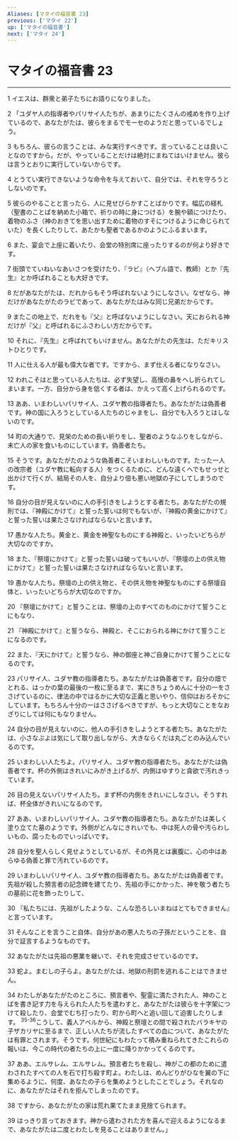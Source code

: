 ```yaml
---
Aliases: [マタイの福音書 23]
previous: ['マタイ 22']
up: ['マタイの福音書']
next: ['マタイ 24']
---
```

# マタイの福音書 23

***




1 
イエスは、群衆と弟子たちにお語りになりました。 



2 
「ユダヤ人の指導者やパリサイ人たちが、あまりにたくさんの戒めを作り上げているので、あなたがたは、彼らをまるでモーセのようだと思っているでしょう。 



3 
もちろん、彼らの言うことは、みな実行すべきです。言っていることは良いことなのですから。だが、やっていることだけは絶対にまねてはいけません。彼らは言うとおりに実行していないからです。 



4 
とうてい実行できないような命令を与えておいて、自分では、それを守ろうとしないのです。 



5 
彼らのやることと言ったら、人に見せびらかすことばかりです。幅広の経札（聖書のことばを納めた小箱で、祈りの時に身につける）を腕や額につけたり、着物のふさ（神のおきてを思い出すために着物のすそにつけるように命じられていた）を長くしたりして、あたかも聖者であるかのようにふるまいます。 



6 
また、宴会で上座に着いたり、会堂の特別席に座ったりするのが何より好きです。 



7 
街頭でていねいなあいさつを受けたり、『ラビ』（へブル語で、教師）とか『先生』とか呼ばれることも大好きです。 



8 
だがあなたがたは、だれからもそう呼ばれないようにしなさい。なぜなら、神だけがあなたがたのラビであって、あなたがたはみな同じ兄弟だからです。 



9 
またこの地上で、だれをも『父』と呼ばないようにしなさい。天におられる神だけが『父』と呼ばれるにふさわしい方だからです。 



10 
それに、『先生』と呼ばれてもいけません。あなたがたの先生は、ただキリストひとりです。 



11 
人に仕える人が最も偉大な者です。ですから、まず仕える者になりなさい。 



12 
われこそはと思っている人たちは、必ず失望し、高慢の鼻をへし折られてしまいます。一方、自分から身を低くする者は、かえって高く上げられるのです。 



13 
ああ、いまわしいパリサイ人、ユダヤ教の指導者たち。あなたがたは偽善者です。神の国に入ろうとしている人たちのじゃまをし、自分でも入ろうとはしないのです。 



14 
町の大通りで、見栄のための長い祈りをし、聖者のようなふりをしながら、未亡人の家を食いものにしています。偽善者たち。 



15 
そうです。あなたがたのような偽善者こそいまわしいものです。たった一人の改宗者（ユダヤ教に転向する人）をつくるために、どんな遠くへでもせっせと出かけて行くが、結局その人を、自分より倍も悪い地獄の子にしてしまうのです。 



16 
自分の目が見えないのに人の手引きをしようとする者たち。あなたがたの規則では、『神殿にかけて』と誓った誓いは何でもないが、『神殿の黄金にかけて』と誓った誓いは果たさなければならないと言います。 



17 
愚かな人たち。黄金と、黄金を神聖なものにする神殿と、いったいどちらが大切なのですか。 



18 
また、『祭壇にかけて』と誓った誓いは破ってもいいが、『祭壇の上の供え物にかけて』と誓った誓いは果たさなければならないと言います。 



19 
愚かな人たち。祭壇の上の供え物と、その供え物を神聖なものにする祭壇自体と、いったいどちらが大切なのですか。 



20 
『祭壇にかけて』と誓うことは、祭壇の上のすべてのものにかけて誓うことにもなり、 



21 
『神殿にかけて』と誓うなら、神殿と、そこにおられる神にかけて誓うことになるのです。 



22 
また、『天にかけて』と誓うなら、神の御座と神ご自身にかけて誓うことになるのです。 



23 
パリサイ人、ユダヤ教の指導者たち。あなたがたは偽善者です。自分の畑でとれる、はっかの葉の最後の一枚に至るまで、実にきちょうめんに十分の一をささげているのに、律法の中ではるかに大切な正義と思いやり、信仰はおろそかにしています。もちろん十分の一はささげるべきですが、もっと大切なことをなおざりにしては何にもなりません。 



24 
自分の目が見えないのに、他人の手引きをしようとする者たち。あなたがたは、小さなぶよは気にして取り出しながら、大きならくだは丸ごとのみ込んでいるのです。 



25 
いまわしい人たちよ。パリサイ人、ユダヤ教の指導者たち。あなたがたは偽善者です。杯の外側はきれいにみがき上げるが、内側はゆすりと貪欲で汚れきっています。 



26 
目の見えないパリサイ人たち。まず杯の内側をきれいにしなさい。そうすれば、杯全体がきれいになるのです。 



27 
ああ、いまわしいパリサイ人、ユダヤ教の指導者たち。あなたがたは美しく塗り立てた墓のようです。外側がどんなにきれいでも、中は死人の骨や汚らわしいもの、腐ったものでいっぱいです。 



28 
自分を聖人らしく見せようとしているが、その外見とは裏腹に、心の中はあらゆる偽善と罪で汚れているのです。 



29 
いまわしいパリサイ人、ユダヤ教の指導者たち。あなたがたは偽善者です。先祖が殺した預言者の記念碑を建てたり、先祖の手にかかった、神を敬う者たちの墓前に花を飾ったりして、 



30 
『私たちには、先祖がしたような、こんな恐ろしいまねはとてもできません』と言っています。 



31 
そんなことを言うこと自体、自分があの悪人たちの子孫だということを、自分で証言するようなものです。 



32 
あなたがたは先祖の悪業を継いで、それを完成させているのです。 



33 
蛇よ。まむしの子らよ。あなたがたは、地獄の刑罰を逃れることはできません。 



34 
わたしがあなたがたのところに、預言者や、聖霊に満たされた人、神のことばを書き記す力を与えられた人たちを遣わすと、あなたがたは彼らを十字架につけて殺したり、会堂でむち打ったり、町から町へと追い回して迫害したりします。 <sup class="versenum">35-36</sup>こうして、義人アベルから、神殿と祭壇との間で殺されたバラキヤの子ザカリヤに至るまで、正しい人たちが流したすべての血について、あなたがたは有罪とされます。そうです。何世紀にもわたって積み重ねられてきたこれらの報いは、今この時代の者たちの上に一度に降りかかってくるのです。 



37 
ああ、エルサレム、エルサレム。預言者たちを殺し、神がこの都のために遣わされたすべての人を石で打ち殺す町よ。わたしは、めんどりがひなを翼の下に集めるように、何度、あなたの子らを集めようとしたことでしょう。それなのに、あなたがたはそれを拒んでしまったのです。 



38 
ですから、あなたがたの家は荒れ果てたまま見捨てられます。 



39 
はっきり言っておきます。神から遣わされた方を喜んで迎えるようになるまで、あなたがたは二度とわたしを見ることはありません。」
